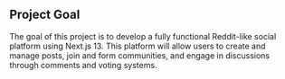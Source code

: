 ## Project Goal
The goal of this project is to develop a fully functional Reddit-like social platform using Next.js 13. This platform will allow users to create and manage posts, join and form communities, and engage in discussions through comments and voting systems.
